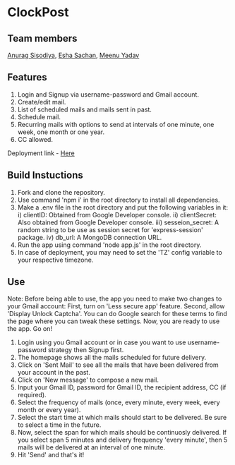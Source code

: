 # ClockPost

## Team members
<a href="https://github.com/Anurps9"> Anurag Sisodiya</a>, <a href="https://github.com/eshasachan18"> Esha Sachan</a>, <a href="https://github.com/Meenu-Yadav">Meenu Yadav</a>

## Features
1. Login and Signup via username-password and Gmail account.
2. Create/edit mail.
3. List of scheduled mails and mails sent in past.
4. Schedule mail.
5. Recurring mails with options to send at intervals of one minute, one week, one month or one year.
6. CC allowed.

Deployment link - <a href="https://serene-brook-91484.herokuapp.com/login">Here</a>

## Build Instuctions
1. Fork and clone the repository.
2. Use command 'npm i' in the root directory to install all dependencies.
3. Make a .env file in the root directory and put the following variables in it:
	i) clientID: Obtained from Google Developer console.
	ii) clientSecret: Also obtained from Google Developer console.
	iii) sesseion_secret: A random string to be use as session secret for 'express-session' package.
	iv) db_url: A MongoDB connection URL.
4. Run the app using command 'node app.js' in the root directory.
5. In case of deployment, you may need to set the 'TZ' config variable to your respective timezone. 

## Use

Note: Before being able to use, the app you need to make two changes to your Gmail account:
First, turn on 'Less secure app' feature.
Second, allow 'Display Unlock Captcha'.
You can do Google search for these terms to find the page where you can tweak these settings.
Now, you are ready to use the app. Go on!

1. Login using you Gmail account or in case you want to use username-password strategy then Signup first.
2. The homepage shows all the mails scheduled for future delivery.
3. Click on 'Sent Mail' to see all the mails that have been delivered from your account in the past.
4. Click on 'New message' to compose a new mail.
5. Input your Gmail ID, password for Gmail ID, the recipient address, CC (if required).
6. Select the frequency of mails (once, every minute, every week, every month or every year).
7. Select the start time at which mails should start to be delivered. Be sure to select a time in the future.
8. Now, select the span for which mails should be continuosly delivered. If you select span 5 minutes and delivery frequency 'every minute', then 5 mails will be delivered at an interval of one minute.
9. Hit 'Send' and that's it!

